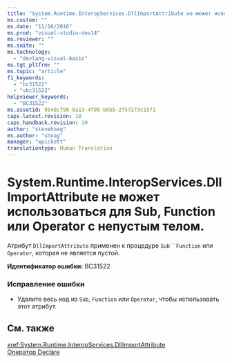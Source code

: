 ```yaml
---
title: "System.Runtime.InteropServices.DllImportAttribute не может использоваться для Sub, Function или Operator с непустым телом. | Microsoft Docs"
ms.custom: ""
ms.date: "11/16/2016"
ms.prod: "visual-studio-dev14"
ms.reviewer: ""
ms.suite: ""
ms.technology: 
  - "devlang-visual-basic"
ms.tgt_pltfrm: ""
ms.topic: "article"
f1_keywords: 
  - "bc31522"
  - "vbc31522"
helpviewer_keywords: 
  - "BC31522"
ms.assetid: 9548cf98-8a13-4f09-b6b5-2f57273c1571
caps.latest.revision: 10
caps.handback.revision: 10
author: "stevehoag"
ms.author: "shoag"
manager: "wpickett"
translationtype: Human Translation
---
```

# System.Runtime.InteropServices.DllImportAttribute не может использоваться для Sub, Function или Operator с непустым телом.
Атрибут `DllImportAttribute` применен к процедуре `Sub``Function` или `Operator`, которая не является пустой.  
  
 **Идентификатор ошибки:** BC31522  
  
### Исправление ошибки  
  
-   Удалите весь код из `Sub`, `Function` или `Operator`, чтобы использовать этот атрибут.  
  
## См. также  
 <xref:System.Runtime.InteropServices.DllImportAttribute>   
 [Оператор Declare](../../visual-basic/language-reference/statements/declare-statement.md)
